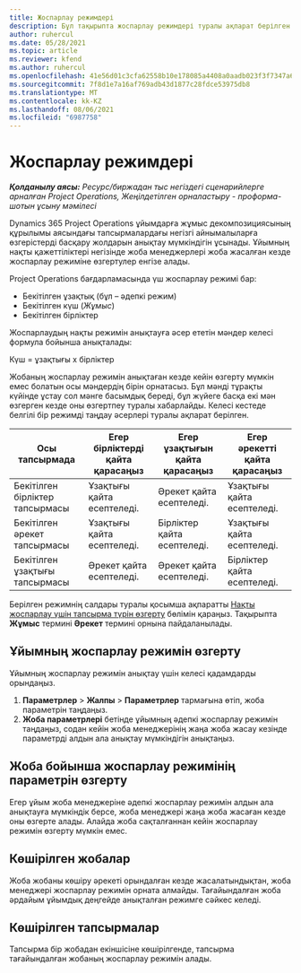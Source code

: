 ```yaml
---
title: Жоспарлау режимдері
description: Бұл тақырыпта жоспарлау режимдері туралы ақпарат берілген.
author: ruhercul
ms.date: 05/28/2021
ms.topic: article
ms.reviewer: kfend
ms.author: ruhercul
ms.openlocfilehash: 41e56d01c3cfa62558b10e178085a4408a0aadb023f3f7347a61d121f542bb08
ms.sourcegitcommit: 7f8d1e7a16af769adb43d1877c28fdce53975db8
ms.translationtype: MT
ms.contentlocale: kk-KZ
ms.lasthandoff: 08/06/2021
ms.locfileid: "6987758"
---
```

# <a name="scheduling-modes"></a>Жоспарлау режимдері

_**Қолданылу аясы:** Ресурс/биржадан тыс негіздегі сценарийлерге арналған Project Operations, Жеңілдетілген орналастыру - проформа-шотын ұсыну мәмілесі_


Dynamics 365 Project Operations ұйымдарға жұмыс декомпозициясының құрылымы аясындағы тапсырмалардағы негізгі айнымалыларға өзгерістерді басқару жолдарын анықтау мүмкіндігін ұсынады. Ұйымның нақты қажеттіліктері негізінде жоба менеджерлері жоба жасалған кезде жоспарлау режиміне өзгертулер енгізе алады.

Project Operations бағдарламасында үш жоспарлау режимі бар:

  - Бекітілген ұзақтық (бұл – әдепкі режим)
  - Бекітілген күш (*Жұмыс*)
  - Бекітілген бірліктер

Жоспарлаудың нақты режимін анықтауға әсер ететін мәндер келесі формула бойынша анықталады:

  Күш  = ұзақтығы x бірліктер

Жобаның жоспарлау режимін анықтаған кезде кейін өзгерту мүмкін емес болатын осы мәндердің бірін орнатасыз. Бұл мәнді тұрақты күйінде ұстау сол мәнге басымдық береді, бұл жүйеге басқа екі мән өзгерген кезде оны өзгертпеу туралы хабарлайды. Келесі кестеде белгілі бір режимді таңдау әсерлері туралы ақпарат берілген.

| **Осы тапсырмада**             | **Егер бірліктерді қайта қарасаңыз**   | **Егер ұзақтығын қайта қарасаңыз** | **Егер әрекетті қайта қарасаңыз**  |
|----------------------|---------------------------|----------------------------|---------------------------|
| Бекітілген бірліктер тапсырмасы     | Ұзақтығы қайта есептеледі. | Әрекет қайта есептеледі.    | Ұзақтығы қайта есептеледі. |
| Бекітілген әрекет тапсырмасы    | Ұзақтығы қайта есептеледі. | Бірліктер қайта есептеледі.    | Ұзақтығы қайта есептеледі. |
| Бекітілген ұзақтығы тапсырмасы  | Әрекет қайта есептеледі.   | Әрекет қайта есептеледі.    | Бірліктер қайта есептеледі.   |

Берілген режимнің салдары туралы қосымша ақпаратты [Нақты жоспарлау үшін тапсырма түрін өзгерту](https://support.microsoft.com/en-us/office/change-the-task-type-for-more-accurate-scheduling-b0b969ad-45bc-4e9e-8967-435587548a72) бөлімін қараңыз. Тақырыпта **Жұмыс** термині **Әрекет** термині орнына пайдаланылады.

## <a name="change-the-organizations-scheduling-mode"></a>Ұйымның жоспарлау режимін өзгерту

Ұйымның жоспарлау режимін анықтау үшін келесі қадамдарды орындаңыз.

1. **Параметрлер** \> **Жалпы** \> **Параметрлер** тармағына өтіп, жоба параметрін таңдаңыз. 
2. **Жоба параметрлері** бетінде ұйымның әдепкі жоспарлау режимін таңдаңыз, содан кейін жоба менеджерінің жаңа жоба жасау кезінде параметрді алдын ала анықтау мүмкіндігін анықтаңыз.

## <a name="change-the-scheduling-mode-setting-on-a-project"></a>Жоба бойынша жоспарлау режимінің параметрін өзгерту

Егер ұйым жоба менеджеріне әдепкі жоспарлау режимін алдын ала анықтауға мүмкіндік берсе, жоба менеджері жаңа жоба жасаған кезде оны өзгерте алады. Алайда жоба сақталғаннан кейін жоспарлау режимін өзгерту мүмкін емес.

## <a name="copied-projects"></a>Көшірілген жобалар

Жоба жобаны көшіру әрекеті орындалған кезде жасалатындықтан, жоба менеджері жоспарлау режимін орната алмайды. Тағайындалған жоба әрдайым ұйымдық деңгейде анықталған режимге сәйкес келеді.

## <a name="copied-tasks"></a>Көшірілген тапсырмалар

Тапсырма бір жобадан екіншісіне көшірілгенде, тапсырма тағайындалған жобаның жоспарлау режимін алады.
